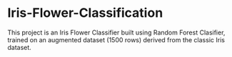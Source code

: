 # Iris-Flower-Classification
This project is an Iris Flower Classifier built using Random Forest Clasifier, trained on an augmented dataset (1500 rows) derived from the classic Iris dataset.

